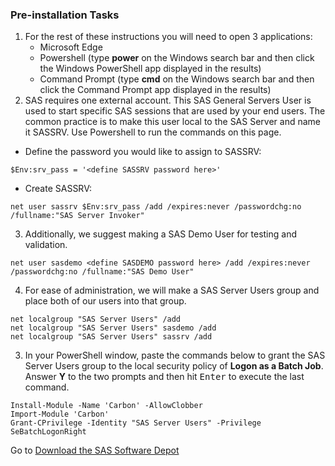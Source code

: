 ### Pre-installation Tasks

1. For the rest of these instructions you will need to open 3 applications:
	* Microsoft Edge
	* Powershell  (type **power** on the Windows search bar and then click the Windows PowerShell app displayed in the results)
	* Command Prompt (type **cmd** on the Windows search bar and then click the Command Prompt app displayed in the results)
2.  SAS requires one external account.  This SAS General Servers User is used to start specific SAS sessions that are used by your end users.  The common practice is to make this user local to the SAS Server and name it SASSRV.
Use Powershell to run the commands on this page.
* Define the password you would like to assign to SASSRV:
```
$Env:srv_pass = '<define SASSRV password here>'
```
* Create SASSRV:
```
net user sassrv $Env:srv_pass /add /expires:never /passwordchg:no /fullname:"SAS Server Invoker"
```
3. Additionally, we suggest making a SAS Demo User for testing and validation.
```
net user sasdemo <define SASDEMO password here> /add /expires:never /passwordchg:no /fullname:"SAS Demo User"
```
4. For ease of administration, we will make a SAS Server Users group and place both of our users into that group.
```
net localgroup "SAS Server Users" /add
net localgroup "SAS Server Users" sasdemo /add
net localgroup "SAS Server Users" sassrv /add
```
3. In your PowerShell window, paste the commands below to grant the SAS Server Users group to the local security policy of **Logon as a Batch Job**.
    Answer **Y** to the two prompts and then hit <kbd>Enter</kbd> to execute the last command.  
```
Install-Module -Name 'Carbon' -AllowClobber
Import-Module 'Carbon'
Grant-CPrivilege -Identity "SAS Server Users" -Privilege SeBatchLogonRight
```

Go to [Download the SAS Software Depot](Download_the_SAS_Software_Depot.md)
